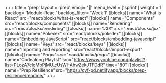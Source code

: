 +++
title = 'prep'
layout = 'prep'
emoji= '📝'
menu_level = ['sprint']
weight = 1
backlog= 'Module-React'
backlog_filter= 'Week 1'
[[blocks]]
name="What is React"
src="react/blocks/what-is-react"
[[blocks]]
name="Components"
src="react/blocks/components"
[[blocks]]
name="Rendering"
src="react/blocks/rendering"
[[blocks]]
name="JSX"
src="react/blocks/jsx"
[[blocks]]
name="Pokedex"
src="react/blocks/pokedex"
[[blocks]]
name="Embedding JavaScript"
src="react/blocks/embedding-javascript"
[[blocks]]
name="Keys"
src="react/blocks/keys"
[[blocks]]
name="Importing and exporting"
src="react/blocks/import-export"
[[blocks]]
name="Props"
src="react/blocks/props"
[[blocks]]
name="Codealong Playlist"
src="https://www.youtube.com/playlist?list=PLozA7cloMbPjMU_cUsWI-AhwZekJTFDdR"
time="80"
[[blocks]]
name="Prep Resilience"
src="https://cyf-pd.netlify.app/blocks/prep-resilience/readme/"
+++

